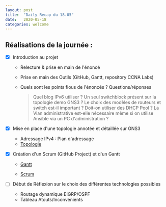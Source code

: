 ```yaml
---
layout: post
title:  "Daily Recap du 18.05"
date:   2020-05-18
categories: welcome
---
```


## Réalisations de la journée :

- [x] Introduction au projet
  
  - Relecture & prise en main de l'énoncé
  
  - Prise en main des Outils (GitHub, Gantt, repository CCNA Labs)
  
  - Quels sont les points flous de l'énoncés ? Questions/réponses
    
    > Quel blog IPv6 utiliser ?
    > Un seul switchblock présent sur la topologie demo GNS3 ?
    > Le choix des modèles de routeurs et switch est-il important ?
    > Doit-on utiliser des DHCP Pool ?
    > La Vlan administrative est-elle nécessaire même si on utilise Ansible via un PC d'administration ?

- [x] Mise en place d'une topologie annotée et détaillée sur GNS3
  
  - Adressage IPv4 : Plan d'adressage
  - [Topologie](https://github.com/reseau-2020/projet-three/blob/master/Topologie.PNG)

- [x] Création d'un Scrum (GitHub Project) et d'un Gantt
  
  - [Gantt](https://github.com/reseau-2020/projet-three/blob/master/Gantt%20projet%203.xlsx)
  
  - [Scrum](https://github.com/reseau-2020/projet-three/projects/1)

- [ ] Début de Réflexion sur le choix des différentes technologies possibles
  
  - Routage dynamique EIGRP/OSPF
  - Tableau Atouts/Inconvénients
